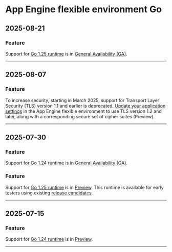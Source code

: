 # App Engine flexible environment Go

## 2025-08-21

### Feature

Support for [Go 1.25 runtime](https://cloud.google.com/appengine/docs/flexible/go/runtime) is in [General Availability (GA)](https://cloud.google.com/products/#product-launch-stages).

---
## 2025-08-07

### Feature

To increase security, starting in March 2025, support for Transport Layer Security (TLS) version 1.1 and earlier is deprecated. [Update your application settings](https://cloud.google.com/appengine/docs/flexible/secure-minimum-tls) in the App Engine flexible environment to use TLS version 1.2 and later, along with a corresponding secure set of cipher suites (Preview).

---
## 2025-07-30

### Feature

Support for [Go 1.24 runtime](https://cloud.google.com/appengine/docs/flexible/go/runtime) is in [General Availability (GA)](https://cloud.google.com/products/#product-launch-stages).

### Feature

Support for [Go 1.25 runtime](https://cloud.google.com/appengine/docs/flexible/go/runtime) is in [Preview](https://cloud.google.com/products/#product-launch-stages). This runtime is available for early testers using existing [release candidates](https://go.dev/dl/#unstable).

---
## 2025-07-15

### Feature

Support for [Go 1.24 runtime](https://cloud.google.com/appengine/docs/flexible/go/runtime) is in [Preview](https://cloud.google.com/products/#product-launch-stages).

---
